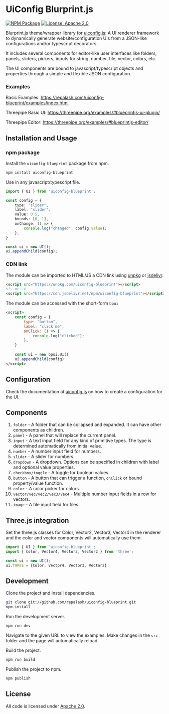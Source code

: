 # UiConfig Blurprint.js

[![NPM Package](https://img.shields.io/npm/v/uiconfig-blueprint.svg)](https://www.npmjs.com/package/uiconfig-blueprint)
[![License: Apache 2.0](https://img.shields.io/badge/License-Apache%202.0-green.svg)](https://opensource.org/license/apache-2-0/)

Blurprint.js theme/wrapper library for [uiconfig.js](https://github.com/repalash/uiconfig.js): A UI renderer framework to dynamically generate website/configuration UIs from a JSON-like configurations and/or typescript decorators. 

It includes several components for editor-like user interfaces like folders, panels, sliders, pickers, inputs for string, number, file, vector, colors, etc.

The UI components are bound to javascript/typescript objects and properties through a simple and flexible JSON configuration.

### Examples

Basic Examples: https://repalash.com/uiconfig-blueprint/examples/index.html

Threepipe Basic UI: https://threepipe.org/examples/#blueprintjs-ui-plugin/

Threepipe Editor: https://threepipe.org/examples/#blueprintjs-editor/

## Installation and Usage

### npm package

Install the `uiconfig-blueprint` package from npm.
```bash
npm install uiconfig-blueprint
```

Use in any javascript/typescript file.
```typescript
import { UI } from 'uiconfig-blueprint';

const config = {
    type: "slider",
    label: "slider",
    value: 0.5,
    bounds: [0, 1],
    onChange: () => {
        console.log("changed", config.value);
    },
}

const ui = new UI();
ui.appendChild(config);
```

### CDN link

The module can be imported to HTML/JS a CDN link using [unpkg](https://unpkg.com/) or [jsdelivr](https://www.jsdelivr.com/).

```html
<script src="https://unpkg.com/uiconfig-blueprint"></script>
<!--or-->
<script src="https://cdn.jsdelivr.net/npm/uiconfig-blueprint"></script>
```

The module can be accessed with the short-form `bpui`
```html
<script>
    const config = {
        type: "button",
        label: "click me",
        onClick: () => {
            console.log("clicked");
        },
    }
    
    const ui = new bpui.UI()
    ui.appendChild(config)
</script>
```

## Configuration

Check the documentation at [uiconfig.js](https://github.com/repalash/uiconfig.js) on how to create a configuration for the UI.

## Components

1. `folder` - A folder that can be collapsed and expanded. It can have other components as children.
2. `panel` - A panel that will replace the current panel.
3. `input` - A text input field for any kind of primitive types. The type is determined automatically from initial value.
4. `number` - A number input field for numbers.
5. `slider` - A slider for numbers. 
6. `dropdown` - A dropdown. Options can be specified in children with label and optional value properties.
7. `checkbox/toggle` - A toggle for boolean values.
8. `button` - A button that can trigger a function, `onClick` or bound property/value function.
9. `color` - A color picker for colors.
10. `vector/vec/vec2/vec3/vec4` - Multiple number input fields in a row for vectors.
11. `image` - A file input field for files.

## Three.js integration

Set the three.js classes for Color, Vector2, Vector3, Vector4 in the renderer and the color and vector components will automatically use them.

```typescript
import { UI } from 'uiconfig-blueprint';
import { Color, Vector4, Vector3, Vector2 } from 'three';

const ui = new UI();
ui.THREE = {Color, Vector4, Vector3, Vector2}
```


## Development

Clone the project and install dependencies.
```bash
git clone git://github.com/repalash/uiconfig-blueprint.git
npm install
```

Run the development server.
```bash
npm run dev
```
Navigate to the given URL to view the examples. Make changes in the `src` folder and the page will automatically reload.

Build the project.
```bash
npm run build
```

Publish the project to npm.
```bash
npm publish
```

## License
All code is licensed under [Apache 2.0](LICENSE).
